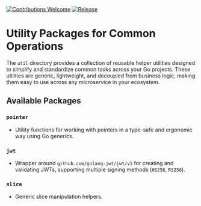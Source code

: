 [![Contributions Welcome](https://img.shields.io/badge/contributions-welcome-brightgreen.svg?style=flat)](https://github.com/kittipat1413/go-common/issues)
[![Release](https://img.shields.io/github/release/kittipat1413/go-common.svg?style=flat)](https://github.com/kittipat1413/go-common/releases/latest)

# Utility Packages for Common Operations

The `util` directory provides a collection of reusable helper utilities designed to simplify and standardize common tasks across your Go projects. These utilities are generic, lightweight, and decoupled from business logic, making them easy to use across any microservice in your ecosystem.

## Available Packages

### `pointer`
- Utility functions for working with pointers in a type-safe and ergonomic way using Go generics.

### `jwt`
- Wrapper around `github.com/golang-jwt/jwt/v5` for creating and validating JWTs, supporting multiple signing methods (`HS256`, `RS256`).

### `slice`
- Generic slice manipulation helpers.
